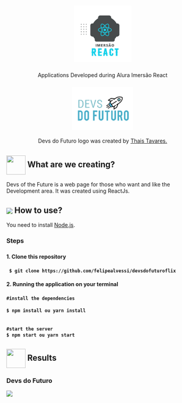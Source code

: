 <h1 align="center">
    <img alt="Imersão React" src="https://github.com/felipealvessi/devsdofuturoflix/blob/master/public/imersaoreact.png?raw=true" width="150px" />
    </h1>
    <p align="center"> Applications Developed during Alura Imersão React</P>  



<h3 align="center">
  <img alt= "Devs Do Futuro" src= "https://github.com/felipealvessi/devsdofuturoflix/blob/master/src/assets/img/Logo.png?raw=true" width="160px"/>
</h3>

<p align="center"> Devs do Futuro logo was created by <a href ="http://instagram.com/thaistavaresn"> Thais Tavares.</a> </p>

 
<h2> <img src= "https://img.icons8.com/plasticine/2x/rocket.png" width="50px" height="50px" align="center"/> What are we creating? </h2>

<p> Devs of the Future is a web page for those who want and like the Development area. It was created using ReactJs.</p>




<h2> <img src="https://img2.gratispng.com/20180424/oww/kisspng-computer-icons-download-modern-tools-5adf99df295f52.3592151615246033591695.jpg" width="50px" align="center"/> How to use? </h2>
<p> You need to install <a href="https://nodejs.org/en/">Node.js</a>. </p>
   
<h3> Steps <h3>
<h4> 1. Clone this repository <h4>

```
 $ git clone https://github.com/felipealvessi/devsdofuturoflix
```

<h4> 2. Running the application on your terminal <h4>

```
#install the dependencies

$ npm install ou yarn install


#start the server
$ npm start ou yarn start

```

 <h2><img src="https://i.imgur.com/ml9Ause.png"width="50px" height="50px" align="center"/> Results</h2>

 <h3> Devs do Futuro</h3>

<img src ="https://i.imgur.com/yi19lbs.png"/>
 
 <!-- <h3> Adding new vídeo </h3> -->


